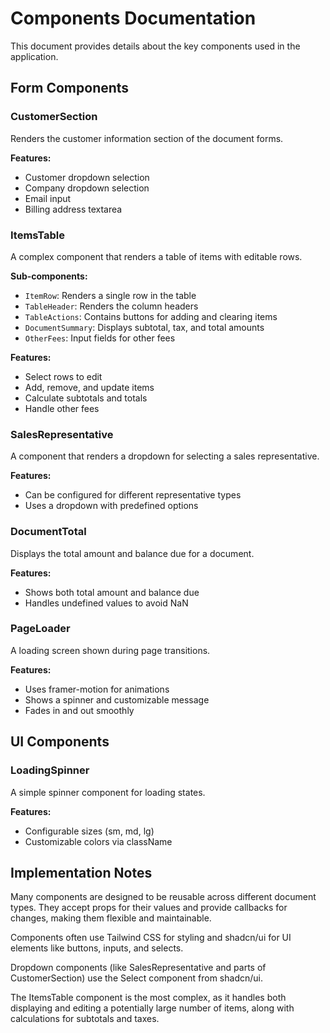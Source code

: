 
# Components Documentation

This document provides details about the key components used in the application.

## Form Components

### CustomerSection

Renders the customer information section of the document forms.

**Features:**
- Customer dropdown selection
- Company dropdown selection
- Email input
- Billing address textarea

### ItemsTable

A complex component that renders a table of items with editable rows.

**Sub-components:**
- `ItemRow`: Renders a single row in the table
- `TableHeader`: Renders the column headers
- `TableActions`: Contains buttons for adding and clearing items
- `DocumentSummary`: Displays subtotal, tax, and total amounts
- `OtherFees`: Input fields for other fees

**Features:**
- Select rows to edit
- Add, remove, and update items
- Calculate subtotals and totals
- Handle other fees

### SalesRepresentative

A component that renders a dropdown for selecting a sales representative.

**Features:**
- Can be configured for different representative types
- Uses a dropdown with predefined options

### DocumentTotal

Displays the total amount and balance due for a document.

**Features:**
- Shows both total amount and balance due
- Handles undefined values to avoid NaN

### PageLoader

A loading screen shown during page transitions.

**Features:**
- Uses framer-motion for animations
- Shows a spinner and customizable message
- Fades in and out smoothly

## UI Components

### LoadingSpinner

A simple spinner component for loading states.

**Features:**
- Configurable sizes (sm, md, lg)
- Customizable colors via className

## Implementation Notes

Many components are designed to be reusable across different document types. They accept props for their values and provide callbacks for changes, making them flexible and maintainable.

Components often use Tailwind CSS for styling and shadcn/ui for UI elements like buttons, inputs, and selects.

Dropdown components (like SalesRepresentative and parts of CustomerSection) use the Select component from shadcn/ui.

The ItemsTable component is the most complex, as it handles both displaying and editing a potentially large number of items, along with calculations for subtotals and taxes.
